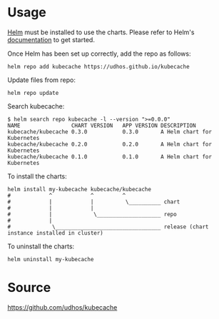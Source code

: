 # Usage

[Helm](https://helm.sh) must be installed to use the charts.  Please refer to
Helm's [documentation](https://helm.sh/docs) to get started.

Once Helm has been set up correctly, add the repo as follows:

    helm repo add kubecache https://udhos.github.io/kubecache

Update files from repo:

    helm repo update

Search kubecache:

    $ helm search repo kubecache -l --version ">=0.0.0"
    NAME                CHART VERSION	APP VERSION	DESCRIPTION
    kubecache/kubecache	0.3.0        	0.3.0      	A Helm chart for Kubernetes
    kubecache/kubecache	0.2.0        	0.2.0      	A Helm chart for Kubernetes
    kubecache/kubecache	0.1.0        	0.1.0      	A Helm chart for Kubernetes

To install the charts:

    helm install my-kubecache kubecache/kubecache
    #            ^            ^         ^
    #            |            |          \__________ chart
    #            |            |
    #            |             \____________________ repo
    #            |
    #             \_________________________________ release (chart instance installed in cluster)

To uninstall the charts:

    helm uninstall my-kubecache

# Source

<https://github.com/udhos/kubecache>
